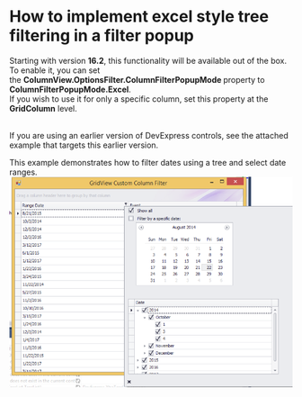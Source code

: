 # How to implement excel style tree filtering in a filter popup


<p>Starting with version <strong>16.2</strong>, this functionality will be available out of the box. To enable it, you can set the <strong>ColumnView.OptionsFilter.ColumnFilterPopupMode </strong>property to<strong> ColumnFilterPopupMode.Excel</strong>.<br>If you wish to use it for only a specific column, set this property at the<strong> GridColumn</strong> level.<br><br></p>
<p>If you are using an earlier version of DevExpress controls, see the attached example that targets this earlier version.</p>
<p>This example demonstrates how to filter dates using a tree and select date ranges.<br><img src="https://raw.githubusercontent.com/DevExpress-Examples/how-to-implement-excel-style-tree-filtering-in-a-filter-popup-t143068/17.1.5+/media/2a01cc26-29fa-11e4-80b8-00155d624807.png"></p>

<br/>


